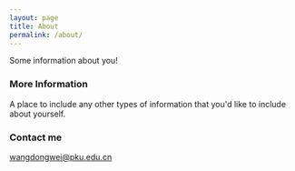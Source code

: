 ```yaml
---
layout: page
title: About
permalink: /about/
---
```


Some information about you!

### More Information

A place to include any other types of information that you'd like to include about yourself.

### Contact me

[wangdongwei@pku.edu.cn](mailto:wangdongwei@pku.edu.cn)
